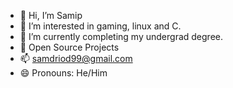 - 👋 Hi, I’m Samip
- 👀 I’m interested in gaming, linux and C.
- 🌱 I’m currently completing my undergrad degree.
- 💞️ Open Source Projects
- 📫 samdriod99@gmail.com
- 😄 Pronouns: He/Him

<!---
samdriod/samdriod is a ✨ special ✨ repository because its `README.md` (this file) appears on your GitHub profile.
You can click the Preview link to take a look at your changes.
--->
